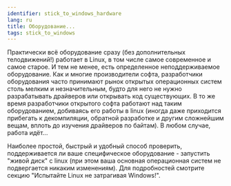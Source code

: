 ```yaml
---
identifier: stick_to_windows_hardware
lang: ru
title: Оборудование... 
tags: stick_to_windows
---
```


Практически всё оборудование сразу (без дополнительных телодвижений!)
работает в Linux, в том числе самое современное и самое старое. И тем не
менее, есть определенное неподдерживаемое оборудование. Как и многие
производители софта, разработчики оборудования часто принимают рынок 
открытых операционных систем столь мелким и незначительным, будто для
него не нужно разрабатывать драйверов или открывать код существующих. 
В то же время разработчики открытого софта работают над таким оборудованием,
добиваясь его работы в linux (иногда даже приходится прибегать к декомпиляции,
обратной разработке и другим сложнейшим вещам, вплоть до изучения драйверов
по байтам). В любом случае, работа идёт...

Наиболее простой, быстрый и удобный способ проверить, поддерживается
ли ваше специфическое оборудование - запустить "живой диск" с linux (при
этом ваша основная операционная систем не подвергается никаким изменениям).
Для подробностей смотрите секцию "Испытайте Linux не затрагивая Windows!".

